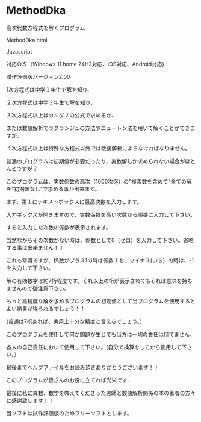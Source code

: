 # MethodDka
高次代数方程式を解くプログラム

MethodDka.html

Javascript

対応ＯＳ（Windows 11 home 24H2対応、iOS対応、Android対応)

試作評価版バージョン2.00

1次方程式は中学１年生で解を知り、

２次方程式は中学３年生で解を知り、

３次方程式以上はカルダノの公式で求めるか、

または数値解析でラグランジュの方法やニュートン法を用いて解くことができますが、

４次方程式以上は特殊な方程式以外では数値解析によらなければなりません。



普通のプログラムは初期値が必要だったり、実数解しか求められない場合がほとんどですが？

このプログラムは、実数係数の高次（1000次迄）の"複素数を含めて"全ての解を”初期値なし”で求める事が出来ます。



まず、第１にテキストボックスに最高次数を入力します。



入力ボックスが開きますので、実数係数を高い次数から順番に入力して下さい。

すると入力した次数の係数が表示されます。

当然ながらその次数がない時は、係数として0（ゼロ）を入力して下さい。省略する事は出来ません！！

これも常識ですが、係数がプラス1の時は係数１を、マイナス(いち）の時は、-1を入力して下さい。





解の有効数字は約7桁程度です。それ以上の桁が表示されてもそれは意味を持ちませんので御注意下さい。

もっと高精度な解を求めるプログラムの初期値として当プログラムを使用するとよい結果が得られるでしょう！！

(普通は7桁あれば、実用上十分な精度と言えるでしょう。）



このプログラムを使用して何か問題が生じても当方は一切の責任は持てません。

各人の自己責任において使用して下さい。(自分で検算をしてから使用して下さい。）

最後までヘルプファイルをお読み頂きありがとうございます！！

このプログラムが皆さんのお役に立てれば光栄です.



最後に私に算数、数学を教えてくださった恩師と数値解析関係の本の著者の方々に感謝致します！！

当ソフトは試作評価版のためフリーソフトとします。
